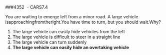 ###4352  - CARS7.4

You are waiting to emerge left from a minor road. A large vehicle isapproachingfromtheright.You have time to turn, but you should wait.Why?

1. The large vehicle can easily hide vehicles from the left
2. The large vehicle is difficult to steer in a straight line
3. The large vehicle can turn suddenly
4. **The large vehicle can easily hide an overtaking vehicle**
